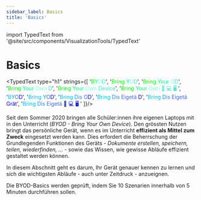 ```yaml
---
sidebar_label: Basics
title: 'Basics'
---
```

import TypedText from '@site/src/components/VisualizationTools/TypedText'

# Basics

<TypedText type="h1" strings={[
    '<span style="color: lime">B</span><span style="color: springgreen">Y</span><span style="color: aquamarine">O</span><span style="color: turquoise">D</span>',
    '<span style="color: lime">Bring </span><span style="color: springgreen">Y</span><span style="color: aquamarine">O</span><span style="color: turquoise">D</span>',
    '<span style="color: lime">Bring </span><span style="color: springgreen">Your </span><span style="color: aquamarine">O</span><span style="color: turquoise">D</span>',
    '<span style="color: lime">Bring </span><span style="color: springgreen">Your </span><span style="color: aquamarine">Own </span><span style="color: turquoise">D</span>',
    '<span style="color: lime">Bring </span><span style="color: springgreen">Your </span><span style="color: aquamarine">Own </span><span style="color: turquoise">Device</span>',
    '<span style="color: lime">Bring </span><span style="color: springgreen">Your </span><span style="color: aquamarine">Own </span><span style="color: turquoise">📱 💻 🖥 </span>',
    '<span style="color: deepskyblue">B</span><span style="color: dodgerblue">Y</span><span style="color: royalblue">O</span><span style="color: mediumblue">D</span>',
    '<span style="color: deepskyblue">Bring </span><span style="color: dodgerblue">Y</span><span style="color: royalblue">O</span><span style="color: mediumblue">D</span>',
    '<span style="color: deepskyblue">Bring </span><span style="color: dodgerblue">Dis </span><span style="color: royalblue">O</span><span style="color: mediumblue">D</span>',
    '<span style="color: deepskyblue">Bring </span><span style="color: dodgerblue">Dis </span><span style="color: royalblue">Eigetä </span><span style="color: mediumblue">D</span>',
    '<span style="color: deepskyblue">Bring </span><span style="color: dodgerblue">Dis </span><span style="color: royalblue">Eigetä </span><span style="color: mediumblue">Grät</span>',
    '<span style="color: deepskyblue">Bring </span><span style="color: dodgerblue">Dis </span><span style="color: royalblue">Eigetä </span><span style="color: mediumblue">📱 💻 🖥 </span>'
    ]}/>


Seit dem Sommer 2020 bringen alle Schüler:innen ihre eigenen Laptops mit in den Unterricht (*BYOD - Bring Your Own Device*). Den grössten Nutzen bringt das persönliche Gerät, wenn es im Unterricht **effizient als Mittel zum Zweck** eingesetzt werden kann. Dies erfordert die Beherrschung der Grundlegenden Funktionen des Geräts - *Dokumente erstellen, speichern, teilen, wiederfinden, ...* - sowie das Wissen, wie gewisse Abläufe effizient gestaltet werden können.

In diesem Abschnitt geht es darum, Ihr Gerät genauer kennen zu lernen und sich die wichtigsten Abläufe - auch unter Zeitdruck - anzueignen.

Die BYOD-Basics werden geprüft, indem Sie 10 Szenarien innerhalb von 5 Minuten durchführen sollen.


